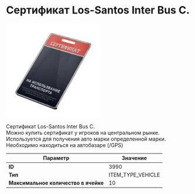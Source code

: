# Сертификат Los-Santos Inter Bus C.

![Item Image](../img/3990.webp?raw=true)

Сертификат Los-Santos Inter Bus C.<br>Можно купить сертификат у игроков на центральном рынке.<br>Используется для получения авто марки определенной марки.<br>Необходимо находиться на автобазаре (/GPS)


| Параметр | Значение |
|----------|----------|
| **ID** | 3990 |
| **Тип** | ITEM_TYPE_VEHICLE |
| **Максимальное количество в ячейке** | 10 |

